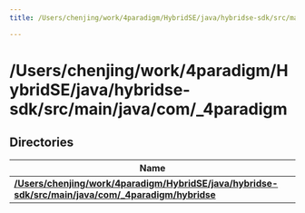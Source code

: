 ```yaml
---
title: /Users/chenjing/work/4paradigm/HybridSE/java/hybridse-sdk/src/main/java/com/_4paradigm

---
```

# /Users/chenjing/work/4paradigm/HybridSE/java/hybridse-sdk/src/main/java/com/_4paradigm

## Directories

| Name           |
| -------------- |
| **[/Users/chenjing/work/4paradigm/HybridSE/java/hybridse-sdk/src/main/java/com/_4paradigm/hybridse](/hybridse/usage/api/java/Files/dir_683a90d6cb2f6f701e6e8e20a0959286.md#dir-/users/chenjing/work/4paradigm/hybridse/java/hybridse-sdk/src/main/java/com/_4paradigm/hybridse)**  |







